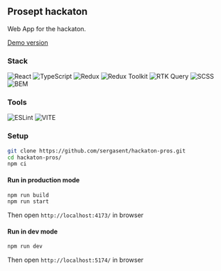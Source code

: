 ## Prosept hackaton

Web App for the hackaton.

[Demo version](https://hackaton-pros.vercel.app/)

### Stack

![React](https://img.shields.io/badge/react-%2320232a.svg?style=for-the-badge&logo=react&logoColor=%2361DAFB) ![TypeScript](https://img.shields.io/badge/typescript-3178c6.svg?style=for-the-badge&logo=typescript&logoColor=fff) ![Redux](https://img.shields.io/badge/redux-52357f.svg?style=for-the-badge&logo=redux&logoColor=white) ![Redux Toolkit](https://img.shields.io/badge/Redux%20Toolkit-52357f.svg?style=for-the-badge&logo=redux&logoColor=white) ![RTK Query](https://img.shields.io/badge/rtk%20query-52357f.svg?style=for-the-badge&logo=redux&logoColor=white) ![SCSS](https://img.shields.io/badge/scss-cc6699.svg?style=for-the-badge&logo=sass&logoColor=white) ![BEM](https://img.shields.io/badge/bem-555555.svg?style=for-the-badge&logo=bem&logoColor=ddd)

### Tools

![ESLint](https://img.shields.io/badge/ESLint-4B3263?style=for-the-badge&logo=eslint&logoColor=white) ![VITE](https://img.shields.io/badge/VITE-817ffd?style=for-the-badge&logo=vite&logoColor=fff)

### Setup

```BASH
git clone https://github.com/sergasent/hackaton-pros.git
cd hackaton-pros/
npm ci
```

#### Run in production mode

```BASH
npm run build
npm run start
```

Then open `http://localhost:4173/` in browser

#### Run in dev mode

```BASH
npm run dev
```

Then open `http://localhost:5174/` in browser
